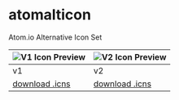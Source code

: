 # atomalticon

Atom.io Alternative Icon Set

| ![V1 Icon Preview](img/icon-preview-v1.png) | ![V2 Icon Preview](img/icon-preview-v2.png) |
|---|---|
| v1 | v2 |
| [download .icns](icons/atomalticon-v1.icns) | [download .icns](icons/atomalticon-v2.icns) |
